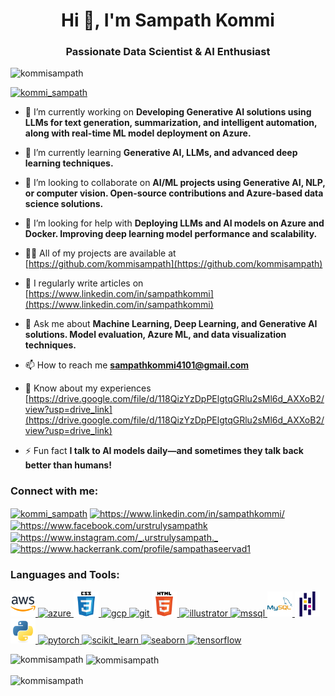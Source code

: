 <h1 align="center">Hi 👋, I'm Sampath Kommi</h1>
<h3 align="center">Passionate Data Scientist & AI Enthusiast</h3>

<p align="left"> <img src="https://komarev.com/ghpvc/?username=kommisampath&label=Profile%20views&color=0e75b6&style=flat" alt="kommisampath" /> </p>

<p align="left"> <a href="https://twitter.com/kommi_sampath" target="blank"><img src="https://img.shields.io/twitter/follow/kommi_sampath?logo=twitter&style=for-the-badge" alt="kommi_sampath" /></a> </p>

- 🔭 I’m currently working on **Developing Generative AI solutions using LLMs for text generation, summarization, and intelligent automation, along with real-time ML model deployment on Azure.**

- 🌱 I’m currently learning **Generative AI, LLMs, and advanced deep learning techniques.**

- 👯 I’m looking to collaborate on **AI/ML projects using Generative AI, NLP, or computer vision. Open-source contributions and Azure-based data science solutions.**

- 🤝 I’m looking for help with **Deploying LLMs and AI models on Azure and Docker. Improving deep learning model performance and scalability.**

- 👨‍💻 All of my projects are available at [https://github.com/kommisampath](https://github.com/kommisampath)

- 📝 I regularly write articles on [https://www.linkedin.com/in/sampathkommi](https://www.linkedin.com/in/sampathkommi)

- 💬 Ask me about **Machine Learning, Deep Learning, and Generative AI solutions. Model evaluation, Azure ML, and data visualization techniques.**

- 📫 How to reach me **sampathkommi4101@gmail.com**

- 📄 Know about my experiences [https://drive.google.com/file/d/118QizYzDpPElgtqGRlu2sMl6d_AXXoB2/view?usp=drive_link](https://drive.google.com/file/d/118QizYzDpPElgtqGRlu2sMl6d_AXXoB2/view?usp=drive_link)

- ⚡ Fun fact **I talk to AI models daily—and sometimes they talk back better than humans!**

<h3 align="left">Connect with me:</h3>
<p align="left">
<a href="https://twitter.com/kommi_sampath" target="blank"><img align="center" src="https://raw.githubusercontent.com/rahuldkjain/github-profile-readme-generator/master/src/images/icons/Social/twitter.svg" alt="kommi_sampath" height="30" width="40" /></a>
<a href="https://www.linkedin.com/in/sampathkommi/" target="blank"><img align="center" src="https://raw.githubusercontent.com/rahuldkjain/github-profile-readme-generator/master/src/images/icons/Social/linked-in-alt.svg" alt="https://www.linkedin.com/in/sampathkommi/" height="30" width="40" /></a>
<a href="https://www.facebook.com/urstrulysampathk" target="blank"><img align="center" src="https://raw.githubusercontent.com/rahuldkjain/github-profile-readme-generator/master/src/images/icons/Social/facebook.svg" alt="https://www.facebook.com/urstrulysampathk" height="30" width="40" /></a>
<a href="https://www.instagram.com/_.urstrulysampath._" target="blank"><img align="center" src="https://raw.githubusercontent.com/rahuldkjain/github-profile-readme-generator/master/src/images/icons/Social/instagram.svg" alt="https://www.instagram.com/_.urstrulysampath._" height="30" width="40" /></a>
<a href="https://www.hackerrank.com/profile/sampathaseervad1" target="blank"><img align="center" src="https://raw.githubusercontent.com/rahuldkjain/github-profile-readme-generator/master/src/images/icons/Social/hackerrank.svg" alt="https://www.hackerrank.com/profile/sampathaseervad1" height="30" width="40" /></a>
</p>

<h3 align="left">Languages and Tools:</h3>
<p align="left"> <a href="https://aws.amazon.com" target="_blank" rel="noreferrer"> <img src="https://raw.githubusercontent.com/devicons/devicon/master/icons/amazonwebservices/amazonwebservices-original-wordmark.svg" alt="aws" width="40" height="40"/> </a> <a href="https://azure.microsoft.com/en-in/" target="_blank" rel="noreferrer"> <img src="https://www.vectorlogo.zone/logos/microsoft_azure/microsoft_azure-icon.svg" alt="azure" width="40" height="40"/> </a> <a href="https://www.w3schools.com/css/" target="_blank" rel="noreferrer"> <img src="https://raw.githubusercontent.com/devicons/devicon/master/icons/css3/css3-original-wordmark.svg" alt="css3" width="40" height="40"/> </a> <a href="https://cloud.google.com" target="_blank" rel="noreferrer"> <img src="https://www.vectorlogo.zone/logos/google_cloud/google_cloud-icon.svg" alt="gcp" width="40" height="40"/> </a> <a href="https://git-scm.com/" target="_blank" rel="noreferrer"> <img src="https://www.vectorlogo.zone/logos/git-scm/git-scm-icon.svg" alt="git" width="40" height="40"/> </a> <a href="https://www.w3.org/html/" target="_blank" rel="noreferrer"> <img src="https://raw.githubusercontent.com/devicons/devicon/master/icons/html5/html5-original-wordmark.svg" alt="html5" width="40" height="40"/> </a> <a href="https://www.adobe.com/in/products/illustrator.html" target="_blank" rel="noreferrer"> <img src="https://www.vectorlogo.zone/logos/adobe_illustrator/adobe_illustrator-icon.svg" alt="illustrator" width="40" height="40"/> </a> <a href="https://www.microsoft.com/en-us/sql-server" target="_blank" rel="noreferrer"> <img src="https://www.svgrepo.com/show/303229/microsoft-sql-server-logo.svg" alt="mssql" width="40" height="40"/> </a> <a href="https://www.mysql.com/" target="_blank" rel="noreferrer"> <img src="https://raw.githubusercontent.com/devicons/devicon/master/icons/mysql/mysql-original-wordmark.svg" alt="mysql" width="40" height="40"/> </a> <a href="https://pandas.pydata.org/" target="_blank" rel="noreferrer"> <img src="https://raw.githubusercontent.com/devicons/devicon/2ae2a900d2f041da66e950e4d48052658d850630/icons/pandas/pandas-original.svg" alt="pandas" width="40" height="40"/> </a> <a href="https://www.python.org" target="_blank" rel="noreferrer"> <img src="https://raw.githubusercontent.com/devicons/devicon/master/icons/python/python-original.svg" alt="python" width="40" height="40"/> </a> <a href="https://pytorch.org/" target="_blank" rel="noreferrer"> <img src="https://www.vectorlogo.zone/logos/pytorch/pytorch-icon.svg" alt="pytorch" width="40" height="40"/> </a> <a href="https://scikit-learn.org/" target="_blank" rel="noreferrer"> <img src="https://upload.wikimedia.org/wikipedia/commons/0/05/Scikit_learn_logo_small.svg" alt="scikit_learn" width="40" height="40"/> </a> <a href="https://seaborn.pydata.org/" target="_blank" rel="noreferrer"> <img src="https://seaborn.pydata.org/_images/logo-mark-lightbg.svg" alt="seaborn" width="40" height="40"/> </a> <a href="https://www.tensorflow.org" target="_blank" rel="noreferrer"> <img src="https://www.vectorlogo.zone/logos/tensorflow/tensorflow-icon.svg" alt="tensorflow" width="40" height="40"/> </a> </p>

<p><img align="left" src="https://github-readme-stats.vercel.app/api/top-langs?username=kommisampath&show_icons=true&locale=en&layout=compact" alt="kommisampath" /></p>

<p>&nbsp;<img align="center" src="https://github-readme-stats.vercel.app/api?username=kommisampath&show_icons=true&locale=en" alt="kommisampath" /></p>

<p><img align="center" src="https://github-readme-streak-stats.herokuapp.com/?user=kommisampath&" alt="kommisampath" /></p>

